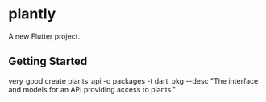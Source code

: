 # plantly

A new Flutter project.

## Getting Started

very_good create plants_api -o packages -t dart_pkg --desc "The interface and models for an API providing access to plants."
